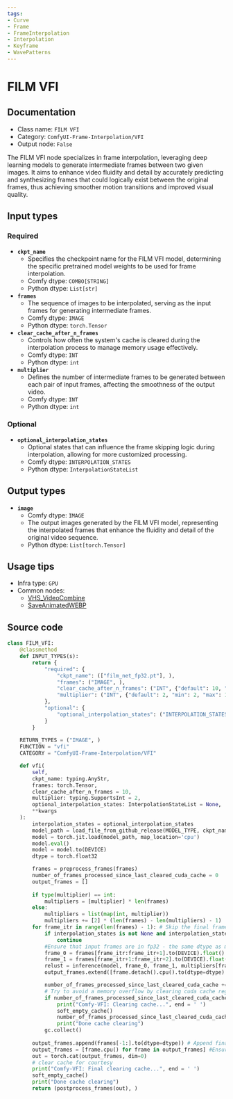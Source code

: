 ```yaml
---
tags:
- Curve
- Frame
- FrameInterpolation
- Interpolation
- Keyframe
- WavePatterns
---
```


# FILM VFI
## Documentation
- Class name: `FILM VFI`
- Category: `ComfyUI-Frame-Interpolation/VFI`
- Output node: `False`

The FILM VFI node specializes in frame interpolation, leveraging deep learning models to generate intermediate frames between two given images. It aims to enhance video fluidity and detail by accurately predicting and synthesizing frames that could logically exist between the original frames, thus achieving smoother motion transitions and improved visual quality.
## Input types
### Required
- **`ckpt_name`**
    - Specifies the checkpoint name for the FILM VFI model, determining the specific pretrained model weights to be used for frame interpolation.
    - Comfy dtype: `COMBO[STRING]`
    - Python dtype: `List[str]`
- **`frames`**
    - The sequence of images to be interpolated, serving as the input frames for generating intermediate frames.
    - Comfy dtype: `IMAGE`
    - Python dtype: `torch.Tensor`
- **`clear_cache_after_n_frames`**
    - Controls how often the system's cache is cleared during the interpolation process to manage memory usage effectively.
    - Comfy dtype: `INT`
    - Python dtype: `int`
- **`multiplier`**
    - Defines the number of intermediate frames to be generated between each pair of input frames, affecting the smoothness of the output video.
    - Comfy dtype: `INT`
    - Python dtype: `int`
### Optional
- **`optional_interpolation_states`**
    - Optional states that can influence the frame skipping logic during interpolation, allowing for more customized processing.
    - Comfy dtype: `INTERPOLATION_STATES`
    - Python dtype: `InterpolationStateList`
## Output types
- **`image`**
    - Comfy dtype: `IMAGE`
    - The output images generated by the FILM VFI model, representing the interpolated frames that enhance the fluidity and detail of the original video sequence.
    - Python dtype: `List[torch.Tensor]`
## Usage tips
- Infra type: `GPU`
- Common nodes:
    - [VHS_VideoCombine](../../ComfyUI-VideoHelperSuite/Nodes/VHS_VideoCombine.md)
    - [SaveAnimatedWEBP](../../Comfy/Nodes/SaveAnimatedWEBP.md)



## Source code
```python
class FILM_VFI:
    @classmethod
    def INPUT_TYPES(s):
        return {
            "required": {
                "ckpt_name": (["film_net_fp32.pt"], ),
                "frames": ("IMAGE", ),
                "clear_cache_after_n_frames": ("INT", {"default": 10, "min": 1, "max": 1000}),
                "multiplier": ("INT", {"default": 2, "min": 2, "max": 1000}),
            },
            "optional": {
                "optional_interpolation_states": ("INTERPOLATION_STATES", )
            }
        }
    
    RETURN_TYPES = ("IMAGE", )
    FUNCTION = "vfi"
    CATEGORY = "ComfyUI-Frame-Interpolation/VFI"        

    def vfi(
        self,
        ckpt_name: typing.AnyStr,
        frames: torch.Tensor,
        clear_cache_after_n_frames = 10,
        multiplier: typing.SupportsInt = 2,
        optional_interpolation_states: InterpolationStateList = None,
        **kwargs
    ):
        interpolation_states = optional_interpolation_states
        model_path = load_file_from_github_release(MODEL_TYPE, ckpt_name)
        model = torch.jit.load(model_path, map_location='cpu')
        model.eval()
        model = model.to(DEVICE)
        dtype = torch.float32

        frames = preprocess_frames(frames)
        number_of_frames_processed_since_last_cleared_cuda_cache = 0
        output_frames = []
        
        if type(multiplier) == int:
            multipliers = [multiplier] * len(frames)
        else:
            multipliers = list(map(int, multiplier))
            multipliers += [2] * (len(frames) - len(multipliers) - 1)
        for frame_itr in range(len(frames) - 1): # Skip the final frame since there are no frames after it
            if interpolation_states is not None and interpolation_states.is_frame_skipped(frame_itr):
                continue
            #Ensure that input frames are in fp32 - the same dtype as model
            frame_0 = frames[frame_itr:frame_itr+1].to(DEVICE).float()
            frame_1 = frames[frame_itr+1:frame_itr+2].to(DEVICE).float()
            relust = inference(model, frame_0, frame_1, multipliers[frame_itr] - 1)
            output_frames.extend([frame.detach().cpu().to(dtype=dtype) for frame in relust[:-1]])

            number_of_frames_processed_since_last_cleared_cuda_cache += 1
            # Try to avoid a memory overflow by clearing cuda cache regularly
            if number_of_frames_processed_since_last_cleared_cuda_cache >= clear_cache_after_n_frames:
                print("Comfy-VFI: Clearing cache...", end = ' ')
                soft_empty_cache()
                number_of_frames_processed_since_last_cleared_cuda_cache = 0
                print("Done cache clearing")
            gc.collect()
        
        output_frames.append(frames[-1:].to(dtype=dtype)) # Append final frame
        output_frames = [frame.cpu() for frame in output_frames] #Ensure all frames are in cpu
        out = torch.cat(output_frames, dim=0)
        # clear cache for courtesy
        print("Comfy-VFI: Final clearing cache...", end = ' ')
        soft_empty_cache()
        print("Done cache clearing")
        return (postprocess_frames(out), )

```
